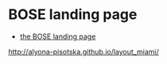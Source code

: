# BOSE landing page

- [the BOSE landing page](https://www.figma.com/file/OMjQNb3hg1LKMV4OwyQ3Ao/BOSE?node-id=0%3A1)

http://alyona-pisotska.github.io/layout_miami/